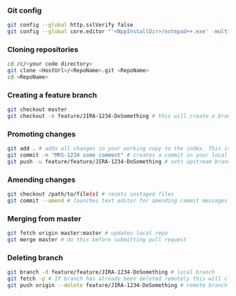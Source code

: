 ### Git config
```bash
git config --global http.sslVerify false
git config --global core.editor "'<NppInstallDir>/notepad++.exe' -multiInst -notabbar -nosession -noPlugin"
```
### Cloning repositories
```bash
cd /c/<your code directory>
git clone <HostUrl>/<RepoName>.git <RepoName>
cd <RepoName>
```
### Creating a feature branch
```bash
git checkout master
git checkout -b feature/JIRA-1234-DoSomething # this will create a branch in your local repo and check it out
```
### Promoting changes
```bash
git add . # adds all changes in your working copy to the index. This is known as staging
git commit -m "MRS-1234 some comment" # creates a commit in your local repository of all the changes in the index
git push -u feature/feature/JIRA-1234-DoSomething # sets upstream branch. Subsequently just use git push
```
### Amending changes
```bash
git checkout /path/to/file(s) # resets unstaged files
git commit --amend # launches text editor for amending commit messages
```
### Merging from master
```bash
git fetch origin master:master # updates local repo
git merge master # do this before submitting pull request
```
### Deleting branch
```bash
git branch -d feature/feature/JIRA-1234-DoSomething # local branch
git fetch -p # If branch has already been deleted remotely this will clean up remote refs
git push origin --delete feature/JIRA-1234-DoSomething # remote branch
```
